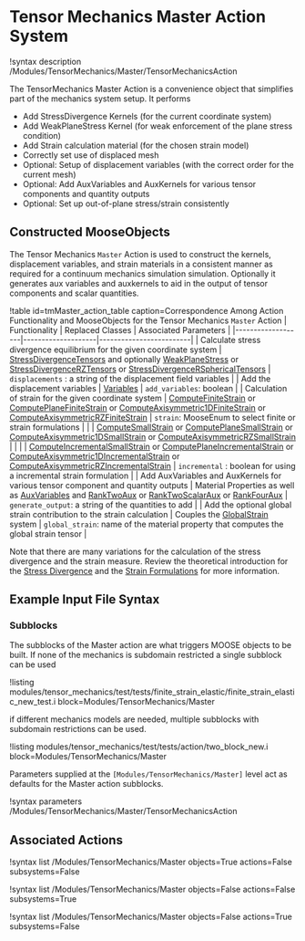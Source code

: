# Tensor Mechanics Master Action System

!syntax description /Modules/TensorMechanics/Master/TensorMechanicsAction

The TensorMechanics Master Action is a convenience object that simplifies part of the
mechanics system setup. It performs

- Add StressDivergence Kernels (for the current coordinate system)
- Add WeakPlaneStress Kernel (for weak enforcement of the plane stress condition)
- Add Strain calculation material (for the chosen strain model)
- Correctly set use of displaced mesh
- Optional: Setup of displacement variables (with the correct order for the current mesh)
- Optional: Add AuxVariables and AuxKernels for various tensor components and quantity outputs
- Optional: Set up out-of-plane stress/strain consistently

## Constructed MooseObjects

The Tensor Mechanics `Master` Action is used to construct the kernels, displacement variables, and strain materials in a consistent manner as required for a continuum mechanics simulation simulation. Optionally it generates aux variables and auxkernels to aid in the output of tensor components and scalar quantities.

!table id=tmMaster_action_table caption=Correspondence Among Action Functionality and MooseObjects for the Tensor Mechanics `Master` Action
| Functionality     | Replaced Classes   | Associated Parameters   |
|-------------------|--------------------|-------------------------|
| Calculate stress divergence equilibrium for the given coordinate system | [StressDivergenceTensors](/StressDivergenceTensors.md) and optionally [WeakPlaneStress](/WeakPlaneStress.md) or [StressDivergenceRZTensors](/StressDivergenceRZTensors.md) or [StressDivergenceRSphericalTensors](/StressDivergenceRSphericalTensors.md) | `displacements` : a string of the displacement field variables |
| Add the displacement variables | [Variables](syntax/Variables/index.md) | `add_variables`: boolean |
| Calculation of strain for the given coordinate system | [ComputeFiniteStrain](/ComputeFiniteStrain.md) or [ComputePlaneFiniteStrain](/ComputePlaneFiniteStrain.md) or [ComputeAxisymmetric1DFiniteStrain](/ComputeAxisymmetric1DFiniteStrain.md) or [ComputeAxisymmetricRZFiniteStrain](/ComputeAxisymmetricRZFiniteStrain.md) | `strain`: MooseEnum to select finite or strain formulations |
|   | [ComputeSmallStrain](/ComputeSmallStrain.md) or [ComputePlaneSmallStrain](/ComputePlaneSmallStrain.md) or [ComputeAxisymmetric1DSmallStrain](/ComputeAxisymmetric1DSmallStrain.md) or [ComputeAxisymmetricRZSmallStrain](/ComputeAxisymmetricRZSmallStrain.md) |   |
|   | [ComputeIncrementalSmallStrain](/ComputeIncrementalSmallStrain.md) or [ComputePlaneIncrementalStrain](/ComputePlaneIncrementalStrain.md) or [ComputeAxisymmetric1DIncrementalStrain](/ComputeAxisymmetric1DIncrementalStrain.md) or [ComputeAxisymmetricRZIncrementalStrain](/ComputeAxisymmetricRZIncrementalStrain.md) | `incremental` : boolean for using a incremental strain formulation |
| Add AuxVariables and AuxKernels for various tensor component and quantity outputs | Material Properties as well as [AuxVariables](/AuxVariables/index.md) and [RankTwoAux](/RankTwoAux.md) or [RankTwoScalarAux](/RankTwoScalarAux.md) or [RankFourAux](/RankFourAux.md) | `generate_output`: a string of the quantities to add |
| Add the optional global strain contribution to the strain calculation | Couples the [GlobalStrain](/GlobalStrain/index.md) system | `global_strain`: name of the material property that computes the global strain tensor |

Note that there are many variations for the calculation of the stress divergence and the strain measure. Review the theoretical introduction for the [Stress Divergence](tensor_mechanics/StressDivergence.md) and the [Strain Formulations](tensor_mechanics/Strains.md) for more information.

## Example Input File Syntax


### Subblocks

The subblocks of the Master action are what triggers MOOSE objects to be built.
If none of the mechanics is subdomain restricted a single subblock can be used

!listing modules/tensor_mechanics/test/tests/finite_strain_elastic/finite_strain_elastic_new_test.i block=Modules/TensorMechanics/Master

if different mechanics models are needed, multiple subblocks with subdomain restrictions
can be used.

!listing modules/tensor_mechanics/test/tests/action/two_block_new.i block=Modules/TensorMechanics/Master

Parameters supplied at the `[Modules/TensorMechanics/Master]` level act as
defaults for the Master action subblocks.

!syntax parameters /Modules/TensorMechanics/Master/TensorMechanicsAction

## Associated Actions

!syntax list /Modules/TensorMechanics/Master objects=True actions=False subsystems=False

!syntax list /Modules/TensorMechanics/Master objects=False actions=False subsystems=True

!syntax list /Modules/TensorMechanics/Master objects=False actions=True subsystems=False
